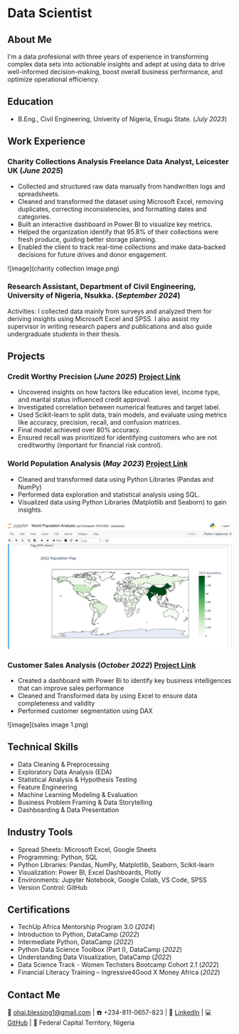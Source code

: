 # Data Scientist
## About Me
I'm a data profesional with three years of experience in transforming complex data sets into actionable insights and adept at using data to drive well-informed decision-making, boost overall business performance, and optimize operational efficiency.





## Education
- B.Eng., Civil Engineering, Univerity of Nigeria, Enugu State. (_July 2023_)




## Work Experience
### Charity Collections Analysis Freelance Data Analyst, Leicester UK (_June 2025_)
- Collected and structured raw data manually from handwritten logs and spreadsheets.
- Cleaned and transformed the dataset using Microsoft Excel, removing duplicates, correcting inconsistencies, and formatting dates and categories.
- Built an interactive dashboard in Power BI to visualize key metrics.
- Helped the organization identify that 95.8% of their collections were fresh produce, guiding better storage planning.
- Enabled the client to track real-time collections and make data-backed decisions for future drives and donor engagement.
  
![image](charity collection image.png)

### Research Assistant, Department of Civil Engineering, University of Nigeria, Nsukka.  (_September 2024_)
Activities: I collected data mainly from surveys and analyzed them for deriving insights using Microsoft Excel and 
SPSS. I also assist my supervisor in writing research papers and publications and also guide undergraduate 
students in their thesis.





## Projects
### Credit Worthy Precision (_June 2025_) [Project Link](https://github.com/AnalystKemi/Credit-Worthy-Precision) 
- Uncovered insights on how factors like education level, income type, and marital status influenced credit approval.
- Investigated correlation between numerical features and target label.
- Used Scikit-learn to split data, train models, and evaluate using metrics like accuracy, precision, recall, and confusion matrices.
- Final model achieved over 80% accuracy.
- Ensured recall was prioritized for identifying customers who are not creditworthy (important for financial risk control).

### World Population Analysis (_May 2023_) [Project Link]( https://github.com/AnalystKemi/World-Population-Analysis) 
- Cleaned and transformed data using Python Libraries (Pandas and NumPy) 
- Performed data exploration and statistical analysis using SQL. 
- Visualized data using Python Libraries (Matplotlib and Seaborn) to gain insights.

![image](Population_Image.png)

### Customer Sales Analysis (_October 2022_) [Project Link](https://github.com/AnalystKemi/Super_Store_Sales_Analysis_Power-BI) 
- Created a dashboard with Power Bi to identify key business intelligences that can improve sales performance  
- Cleaned and Transformed data by using Excel to ensure data completeness and validity 
- Performed customer segmentation using DAX

![image](sales image 1.png)





## Technical Skills
- Data Cleaning & Preprocessing
- Exploratory Data Analysis (EDA)
- Statistical Analysis & Hypothesis Testing
- Feature Engineering
- Machine Learning Modeling & Evaluation
- Business Problem Framing & Data Storytelling
- Dashboarding & Data Presentation





## Industry Tools
- Spread Sheets: Microsoft Excel, Google Sheets
- Programming: Python, SQL
- Python Libraries: Pandas, NumPy, Matplotlib, Seaborn, Scikit-learn
- Visualization: Power BI, Excel Dashboards, Plotly
- Environments: Jupyter Notebook, Google Colab, VS Code, SPSS
- Version Control: GitHub







## Certifications
- TechUp Africa Mentorship Program 3.0 (_2024_)
- Introduction to Python, DataCamp (_2022_)
- Intermediate Python, DataCamp (_2022_)
- Python Data Science Toolbox (Part I), DataCamp (_2022_)
- Understanding Data Visualization, DataCamp (_2022_)
- Data Science Track - Women Techsters Bootcamp Cohort 2.1 (_2022_)
- Financial Literacy Training – Ingressive4Good X Money Africa (_2022_)





 


## Contact Me 
📧 ohai.blessing1@gmail.com | ☎️ +234-811-0657-823 | 💼 [LinkedIn](https://linkedin.com/in/blessing-ohai-a1bb78203) | 💻 [GitHub](https://github.com/AnalystKemi) | 📍 Federal Capital Territory, Nigeria

